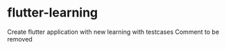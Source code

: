 # flutter-learning
Create flutter application with new learning with testcases
Comment to be removed
